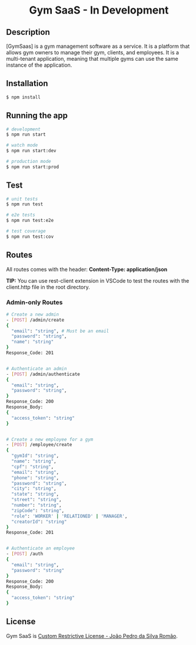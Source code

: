 <h1 align="center">
  Gym SaaS - In Development
</h1>

## Description

[GymSaas] is a gym management software as a service. It is a platform that allows gym owners to manage their gym, clients, and employees. It is a multi-tenant application, meaning that multiple gyms can use the same instance of the application.

## Installation

```bash
$ npm install
```

## Running the app

```bash
# development
$ npm run start

# watch mode
$ npm run start:dev

# production mode
$ npm run start:prod
```

## Test

```bash
# unit tests
$ npm run test

# e2e tests
$ npm run test:e2e

# test coverage
$ npm run test:cov
```

## Routes
<p>All routes comes with the header: <strong>Content-Type: application/json</strong></p>

<p><strong>TIP:</strong> You can use rest-client extension in VSCode to test the routes with the client.http file in the root directory.</p>

### Admin-only Routes
```bash
# Create a new admin
- [POST] /admin/create
{
  "email": "string", # Must be an email
  "password": "string",
  "name": "string"
}
Response_Code: 201


# Authenticate an admin
- [POST] /admin/authenticate
{
  "email": "string",
  "password": "string",
}
Response_Code: 200
Response_Body:
{
  "access_token": "string"
}


# Create a new employee for a gym
- [POST] /employee/create
{
  "gymId": "string",
  "name": "string",
  "cpf": "string",
  "email": "string",
  "phone": "string",
  "password": "string",
  "city": "string",
  "state": "string",
  "street": "string",
  "number": "string",
  "zipCode": "string",
  "role": 'WORKER' | 'RELATIONED' | 'MANAGER',
  "creatorId": "string"
}
Response_Code: 201


# Authenticate an employee
- [POST] /auth
{
  "email": "string",
  "password": "string"
}
Response_Code: 200
Response_Body:
{
  "access_token": "string"
}
```

## License

Gym SaaS is [Custom Restrictive License - João Pedro da Silva Romão](LICENSE).
